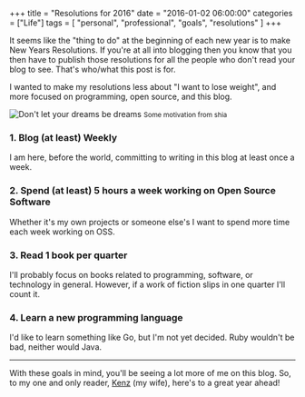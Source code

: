 +++
title = "Resolutions for 2016"
date = "2016-01-02 06:00:00"
categories = ["Life"]
tags = [
    "personal",
    "professional",
    "goals",
    "resolutions"
]
+++

It seems like the "thing to do" at the beginning of each new year is to make
New Years Resolutions. If you're at all into blogging then you know that you
then have to publish those resolutions for all the people who don't read your
blog to see. That's who/what this post is for.

I wanted to make my resolutions less about "I want to lose weight", and more
focused on programming, open source, and this blog.

![Don't let your dreams be dreams](/assets/uploads/2016/01/shia.jpg)
<small>Some motivation from shia</small>

### 1. Blog (at least) Weekly
I am here, before the world, committing to writing in this blog at least once a
week.

### 2. Spend (at least) 5 hours a week working on Open Source Software
Whether it's my own projects or someone else's I want to spend more time each
week working on OSS.

### 3. Read 1 book per quarter
I'll probably focus on books related to programming, software, or technology in
general. However, if a work of fiction slips in one quarter I'll count it.

### 4. Learn a new programming language
I'd like to learn something like Go, but I'm not yet decided. Ruby wouldn't be
bad, neither would Java.

--------------------------------------------------------------------------------

With these goals in mind, you'll be seeing a lot more of me on this blog. So, to
my one and only reader, [Kenz](http://interiorsbykenz.com) (my wife), here's to
a great year ahead!
